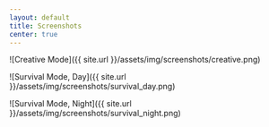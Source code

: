 ```yaml
---
layout: default
title: Screenshots
center: true
---
```


<style>
.content img {
    display: block;
    max-width: 75%;
    margin: 5%;
    margin-left: auto;
    margin-right: auto;
}
</style>

![Creative Mode]({{ site.url }}/assets/img/screenshots/creative.png)

![Survival Mode, Day]({{ site.url }}/assets/img/screenshots/survival_day.png)

![Survival Mode, Night]({{ site.url }}/assets/img/screenshots/survival_night.png)
